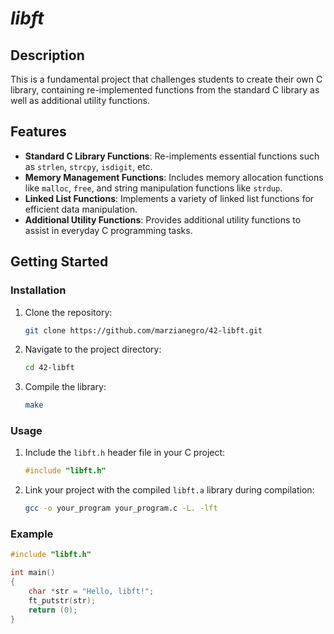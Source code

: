 # *libft*

## Description
This is a fundamental project that challenges students to create their own C library, containing re-implemented functions from the standard C library as well as additional utility functions.

## Features
- **Standard C Library Functions**: Re-implements essential functions such as `strlen`, `strcpy`, `isdigit`, etc.
- **Memory Management Functions**: Includes memory allocation functions like `malloc`, `free`, and string manipulation functions like `strdup`.
- **Linked List Functions**: Implements a variety of linked list functions for efficient data manipulation.
- **Additional Utility Functions**: Provides additional utility functions to assist in everyday C programming tasks.

## Getting Started
### Installation
1. Clone the repository:

    ```bash
    git clone https://github.com/marzianegro/42-libft.git
    ```

2. Navigate to the project directory:

    ```bash
    cd 42-libft
    ```

3. Compile the library:

    ```bash
    make
    ```

### Usage
1. Include the `libft.h` header file in your C project:

    ```c
    #include "libft.h"
    ```

2. Link your project with the compiled `libft.a` library during compilation:

    ```bash
    gcc -o your_program your_program.c -L. -lft
    ```

### Example
```c
#include "libft.h"

int main()
{
    char *str = "Hello, libft!";
    ft_putstr(str);
    return (0);
}
```

